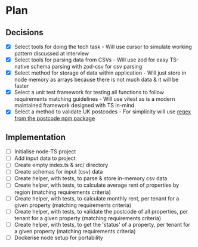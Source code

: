 # Plan

## Decisions

- [X] Select tools for doing the tech task - Will use cursor to simulate working pattern discussed at interview
- [X] Select tools for parsing data from CSVs - Will use zod for easy TS-native schema parsing with zod-csv for csv parsing
- [X] Select method for storage of data within application - Will just store in node memory as arrays because there is not much data & it will be faster
- [X] Select a unit test framework for testing all functions to follow requirements matching guidelines - Will use vitest as is a modern maintained framework designed with TS in-mind
- [X] Select a method to validate UK postcodes - For simplicity will use [regex from the postcode npm package](https://github.com/ideal-postcodes/postcode/blob/master/lib/index.ts)

## Implementation

- [ ] Initialise node-TS project
- [ ] Add input data to project
- [ ] Create empty index.ts & src/ directory
- [ ] Create schemas for input (csv) data
- [ ] Create helper, with tests, to parse & store in-memory csv data
- [ ] Create helper, with tests, to calculate average rent of properties by region (matching requirements criteria)
- [ ] Create helper, with tests, to calculate monthly rent, per tenant for a given property (matching requirements criteria)
- [ ] Create helper, with tests, to validate the postcode of all properties, per tenant for a given property (matching requirements criteria)
- [ ] Create helper, with tests, to get the 'status' of a property, per tenant for a given property (matching requirements criteria)
- [ ] Dockerise node setup for portability
